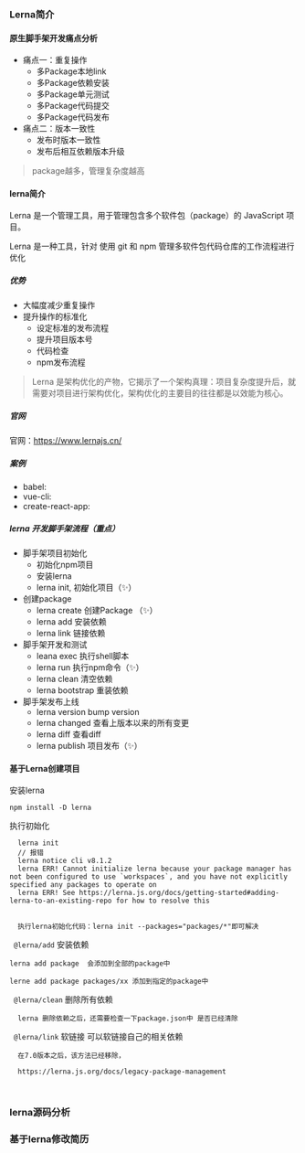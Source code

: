 ### Lerna简介
#### 原生脚手架开发痛点分析
* 痛点一：重复操作
  * 多Package本地link
  * 多Package依赖安装 
  * 多Package单元测试
  * 多Package代码提交
  * 多Package代码发布
* 痛点二：版本一致性
  * 发布时版本一致性
  * 发布后相互依赖版本升级
> package越多，管理复杂度越高

#### lerna简介
Lerna 是一个管理工具，用于管理包含多个软件包（package）的 JavaScript 项目。

Lerna 是一种工具，针对 使用 git 和 npm 管理多软件包代码仓库的工作流程进行优化

##### 优势
* 大幅度减少重复操作
* 提升操作的标准化
  * 设定标准的发布流程
  * 提升项目版本号
  * 代码检查
  * npm发布流程
> Lerna 是架构优化的产物，它揭示了一个架构真理：项目复杂度提升后，就需要对项目进行架构优化，架构优化的主要目的往往都是以效能为核心。

##### 官网
官网：https://www.lernajs.cn/

##### 案例
* babel:
* vue-cli:
* create-react-app:


##### lerna 开发脚手架流程（重点）

* 脚手架项目初始化
  * 初始化npm项目
  * 安装lerna
  * lerna init, 初始化项目（✨）
* 创建package
  * lerna create 创建Package （✨）
  * lerna add 安装依赖
  * lerna link 链接依赖
* 脚手架开发和测试
  * leana exec 执行shell脚本
  * lerna run 执行npm命令（✨）
  * lerna clean 清空依赖
  * lerna bootstrap 重装依赖
* 脚手架发布上线
  * lerna version   bump version
  * lerna changed 查看上版本以来的所有变更
  * lerna diff 查看diff
  * lerna publish 项目发布（✨）

#### 基于Lerna创建项目
安装lerna
  ```
  npm install -D lerna
  ```
执行初始化
  ```
    lerna init 
    // 报错
    lerna notice cli v8.1.2
    lerna ERR! Cannot initialize lerna because your package manager has not been configured to use `workspaces`, and you have not explicitly specified any packages to operate on
    lerna ERR! See https://lerna.js.org/docs/getting-started#adding-lerna-to-an-existing-repo for how to resolve this
  
    
    执行lerna初始化代码：lerna init --packages="packages/*"即可解决 
  
  ```

` @lerna/add` 安装依赖

```
lerna add package  会添加到全部的package中

lerne add package packages/xx 添加到指定的package中

```
` @lerna/clean` 删除所有依赖

``` 
  lerna 删除依赖之后，还需要检查一下package.json中 是否已经清除 
```

` @lerna/link`  软链接 可以软链接自己的相关依赖
``` 
  在7.0版本之后，该方法已经移除，
  
  https://lerna.js.org/docs/legacy-package-management
  
  
```


### lerna源码分析
### 基于lerna修改简历